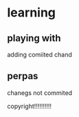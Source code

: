 # learning

## playing with 
adding comiited chand
## perpas
chanegs not commited

copyright!!!!!!!!!!